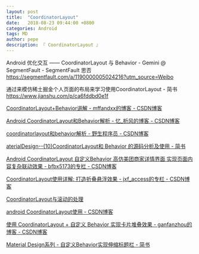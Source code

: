 ```yaml
---
layout: post
title:  "CoordinatorLayout"
date:   2018-08-23 09:44:00 +0800
categories: Android
tags: MD
author: pepe
description: 『 CoordinatorLayout 』
---
```

















Android 优化交互 —— CoordinatorLayout 与 Behavior - Gemini @ SegmentFault - SegmentFault 思否
https://segmentfault.com/a/1190000005024216?utm_source=Weibo

通过来模仿稀土掘金个人页面的布局来学习使用CoordinatorLayout - 简书
https://www.jianshu.com/p/ca6fddbd0e1f

[CoordinatorLayout+Behavior讲解 - mffandxx的博客 - CSDN博客](https://blog.csdn.net/mffandxx/article/details/69223021)

[Android CoordinatorLayout和Behavior解析 - 忆_析风的博客 - CSDN博客](https://blog.csdn.net/dqh147258/article/details/81266442#android-coordinatorlayout￥ﾒﾌbehavior￨ﾧﾣ￦ﾞﾐ)

[coordinatorlayout和behavior解析 - 野生程序员 - CSDN博客](https://blog.csdn.net/fanxudonggreat/article/details/78271954)

[aterialDesign--(10)CoordinatorLayout和 Behavior 的源码分析及使用 - 简书](https://www.jianshu.com/p/5f11a78fd07b)

[Android CoordinatorLayout 自定义Behavior 高仿美团商家详情界面 实现页面内容复杂联动效果 - bfbx5173的专栏 - CSDN博客](https://blog.csdn.net/bfbx5173/article/details/80624322)

[CoordinatorLayout使用详解: 打造折叠悬浮效果 - jxf_access的专栏 - CSDN博客](https://blog.csdn.net/jxf_access/article/details/79564669)

[CoordinatorLayout与滚动的处理](https://mp.weixin.qq.com/s/Y-rifNyzot_5WEUeUGLcXQ)

[android CoordinatorLayout使用 - CSDN博客](https://blog.csdn.net/xyz_lmn/article/details/48055919)

[使用 CoordinatorLayout + 自定义 Behavior 实现卡片堆叠效果 - ganfanzhou的博客 - CSDN博客](https://blog.csdn.net/ganfanzhou/article/details/86563907)

[Material Design系列 - 自定义Behavior实现伸缩标题栏 - 简书](https://www.jianshu.com/p/7534b87958ce)


















